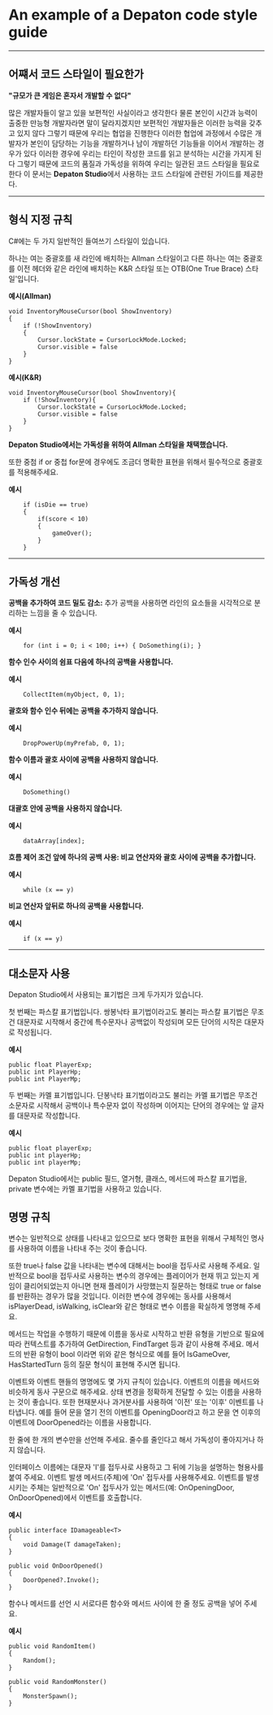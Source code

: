 # An example of a Depaton code style guide
***
## 어쨰서 코드 스타일이 필요한가

**"규모가 큰 게임은 혼자서 개발할 수 없다"**

많은 개발자들이 알고 있을 보편적인 사실이라고 생각한다
물론 본인이 시간과 능력이 출중한 만능형 개발자라면 말이 달라지겠지만
보편적인 개발자들은 이러한 능력을 갖추고 있지 않다 그렇기 때문에 우리는 협업을 진행한다 
이러한 협업에 과정에서 수많은 개발자가 본인이 담당하는 기능을 개발하거나 남이 개발하던 기능들을 이어서 개발하는 경우가 있다
이러한 경우에 우리는 타인이 작성한 코드를 읽고 분석하는 시간을 가지게 된다 그렇기 때문에
코드의 품질과 가독성을 위하여 우리는 일관된 코드 스타일을 필요로한다 이 문서는 **Depaton Studio**에서 사용하는 코드 스타일에 관련된 가이드를 제공한다.
***
## 형식 지정 규칙
C#에는 두 가지 일반적인 들여쓰기 스타일이 있습니다.

하나는 여는 중괄호를 새 라인에 배치하는 Allman 스타일이고 다른 하나는 여는 중괄호를 이전 헤더와 같은 라인에 배치하는 K&R 스타일 또는 OTB(One True Brace) 스타일'입니다.

**예시(Allman)**
```
void InventoryMouseCursor(bool ShowInventory)
{
    if (!ShowInventory)
    {
        Cursor.lockState = CursorLockMode.Locked;
        Cursor.visible = false
    }
}
```
**예시(K&R)**
```
void InventoryMouseCursor(bool ShowInventory){
    if (!ShowInventory){
        Cursor.lockState = CursorLockMode.Locked;
        Cursor.visible = false
    }
}
```
**Depaton Studio에서는 가독성을 위하여 Allman 스타일을 채택했습니다.**


또한 중첨 if or 중첩 for문에 경우에도 조금더 명확한 표현을 위해서 필수적으로 중괄호를 적용해주세요.


**예시**
```
    if (isDie == true)
    {
        if(score < 10)
        {
            gameOver();
        }
    }
```
***
## 가독성 개선
**공백을 추가하여 코드 밀도 감소:** 추가 공백을 사용하면 라인의 요소들을 시각적으로 분리하는 느낌을 줄 수 있습니다.

**예시**
```
    for (int i = 0; i < 100; i++) { DoSomething(i); }
```


**함수 인수 사이의 쉼표 다음에 하나의 공백을 사용합니다.**

**예시**
```
    CollectItem(myObject, 0, 1);
```


**괄호와 함수 인수 뒤에는 공백을 추가하지 않습니다.**

**예시**
```
    DropPowerUp(myPrefab, 0, 1);
```


**함수 이름과 괄호 사이에 공백을 사용하지 않습니다.**

**예시**
```
    DoSomething()
```


**대괄호 안에 공백을 사용하지 않습니다.**

**예시**
```
    dataArray[index];
```


**흐름 제어 조건 앞에 하나의 공백 사용: 비교 연산자와 괄호 사이에 공백을 추가합니다.**

**예시**
```
    while (x == y)
```

**비교 연산자 앞뒤로 하나의 공백을 사용합니다.**

**예시**
```
    if (x == y)
```

***

## 대소문자 사용
Depaton Studio에서 사용되는 표기법은 크게 두가지가 있습니다.

첫 번째는 파스칼 표기법입니다. 쌍봉낙타 표기법이라고도 불리는 파스칼 표기법은 무조건 대문자로 시작해서 중간에 특수문자나 공백없이 작성되며 모든 단어의 시작은 대문자로 작성됩니다.

**예시**
```
public float PlayerExp;
public int PlayerHp;
public int PlayerMp;
```
두 번째는 카멜 표기법입니다. 단봉낙타 표기법이라고도 불리는 카멜 표기법은 무조건 소문자로 시작해서 공백이나 특수문자 없이 작성하며 이어지는 단어의 경우에는 앞 글자를 대문자로 작성합니다.

**예시**
```
public float playerExp;
public int playerHp;
public int playerMp;
```
Depaton Studio에서는 public 필드, 열거형, 클래스, 메서드에 파스칼 표기법을, private 변수에는 카멜 표기법을 사용하고 있습니다.

## 명명 규칙
변수는 일반적으로 상태를 나타내고 있으므로 보다 명확한 표현을 위해서 구체적인 명사를 사용하여 이름을 나타내 주는 것이 좋습니다.

또한 true나 false 값을 나타내는 변수에 대해서는 bool을 접두사로 사용해 주세요. 일반적으로 bool을 접두사로 사용하는 변수의 경우에는
플레이어가 현재 뛰고 있는지 게임이 클리어되었는지 아니면 현재 플레이가 사망했는지 질문하는 형태로 true or false를 반환하는 경우가 많을 것입니다. 
이러한 변수에 경우에는 동사를 사용해서 isPlayerDead, isWalking, isClear와 같은 형태로 변수 이름을 확실하게 명명해 주세요.

메서드는 작업을 수행하기 때문에 이름을 동사로 시작하고 반환 유형을 기반으로 필요에 따라 컨텍스트를 추가하여 GetDirection, FindTarget 등과 같이 사용해 주세요.
메서드의 반환 유형이 bool 이라면 위와 같은 형식으로 예를 들어 IsGameOver, HasStartedTurn 등의 질문 형식이 표현해 주시면 됩니다.

이벤트와 이벤트 핸들의 명명에도 몇 가지 규칙이 있습니다. 이벤트의 이름을 메서드와 비슷하게 동사 구문으로 해주세요. 상태 변경을 정확하게 전달할 수 있는 이름을 사용하는 것이 좋습니다. 또한 현재분사나 과거분사를 사용하여 '이전' 또는 '이후' 이벤트를 나타냅니다. 예를 들어 문을 열기 전의 이벤트를 OpeningDoor라고 하고 문을 연 이후의 이벤트에 DoorOpened라는 이름을 사용합니다.

한 줄에 한 개의 변수만을 선언해 주세요. 줄수를 줄인다고 해서 가독성이 좋아지거나 하지 않습니다.

인터페이스 이름에는 대문자 'I'를 접두사로 사용하고 그 뒤에 기능을 설명하는 형용사를 붙여 주세요. 이벤트 발생 메서드(주체)에 'On' 접두사를 사용해주세요. 이벤트를 발생시키는 주체는 일반적으로 'On' 접두사가 있는 메서드(예: OnOpeningDoor, OnDoorOpened)에서 이벤트를 호출합니다.

**예시**
```
public interface IDamageable<T>
{
    void Damage(T damageTaken);
}

public void OnDoorOpened()
{
    DoorOpened?.Invoke();
}
```

함수나 메서드를 선언 시 서로다른 함수와 메서드 사이에 한 줄 정도 공백을 넣어 주세요.

**예시**
```
public void RandomItem()
{
    Random();
}

public void RandomMonster()
{
    MonsterSpawn();
}
```
